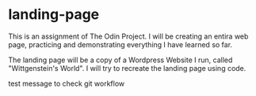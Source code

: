 # landing-page

This is an assignment of The Odin Project. I will be creating an entira web page, practicing and demonstrating everything I have learned so far.

The landing page will be a copy of a Wordpress Website I run, called "Wittgenstein's World". I will try to recreate the landing page using code. 


test message to check git workflow